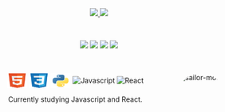 <div align="center">
  <a href="https://github.com/raphamesquita">
  <img height="120em" src="https://github-readme-stats.vercel.app/api?username=raphamesquita&show_icons=true&theme=buefy&include_all_commits=true&count_private=true"/>
  <img height="120em" src="https://github-readme-stats.vercel.app/api/top-langs/?username=raphamesquita&layout=compact&langs_count=7&theme=buefy"/>
</div>
  
  ## 

 <div align="center">
   <div style="display: inline_block"><br>
 <a href="https://instagram.com/rapha.mesquita" target="_blank"><img src="https://img.shields.io/badge/-Instagram-%23E4405F?style=for-the-badge&logo=instagram&logoColor=white" target="_blank"></a>
 	<a href="https://www.twitch.tv/starlitcodes" target="_blank"><img src="https://img.shields.io/badge/Twitch-9146FF?style=for-the-badge&logo=twitch&logoColor=white" target="_blank"></a>
<a href = "mailto:raphaelamesquita.dev@gmail.com"><img src="https://img.shields.io/badge/-Gmail-%23333?style=for-the-badge&logo=gmail&logoColor=white" target="_blank"></a>
  <a href="https://www.linkedin.com/in/starlitcodes" target="_blank"><img src="https://img.shields.io/badge/-LinkedIn-%230077B5?style=for-the-badge&logo=linkedin&logoColor=white" target="_blank"></a> 
  </div>
  </div>
  
 ##
  
<div style="display: inline_block"><br>
  <img align="right" alt="sailor-moon" height="120" style="border-radius: 50px;" src="https://media1.giphy.com/media/NACJsYCa3QPL2/giphy.gif?cid=ecf05e47czii9sprzwzkiklo154o1fp4br0nnwmrn5i6msdq&rid=giphy.gif&ct=g">

<div align="center">
  <img align="center" alt="HTML" height="30" width="40" src="https://raw.githubusercontent.com/devicons/devicon/master/icons/html5/html5-original.svg">
  <img align="center" alt="CSS" height="30" width="40" src="https://raw.githubusercontent.com/devicons/devicon/master/icons/css3/css3-original.svg">
  <img align="center" alt="Python" height="30" width="40" src="https://raw.githubusercontent.com/devicons/devicon/master/icons/python/python-original.svg">
  <img align="center" alt="Javascript" height="30" width="40" src="https://cdn.jsdelivr.net/gh/devicons/devicon/icons/javascript/javascript-original.svg">
  <img align="center" alt="React" height="30" width="40" src="https://cdn.jsdelivr.net/gh/devicons/devicon/icons/react/react-original.svg">
           <br> 
           <p> Currently studying Javascript and React. </p>
          

</div>
</div>
  
  
